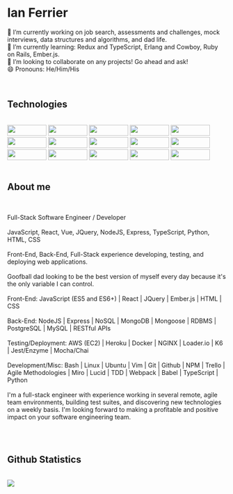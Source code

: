 <h1>Ian Ferrier</h1>

🔭 I’m currently working on job search, assessments and challenges, mock interviews, data structures and algorithms, and dad life.<br>
🌱 I’m currently learning: Redux and TypeScript, Erlang and Cowboy, Ruby on Rails, Ember.js.<br>
👯 I’m looking to collaborate on any projects! Go ahead and ask!<br>
😄 Pronouns: He/Him/His

<br>

<h2>Technologies</h2>

<br>

<span>
  <img src="https://img.shields.io/badge/JavaScript-323330?style=for-the-badge&logo=javascript&logoColor=F7DF1E" width="90px" height="25px">
  <img src="https://img.shields.io/badge/React-20232A?style=for-the-badge&logo=react&logoColor=61DAFB" width="90px" height="25px">
  <img src="https://img.shields.io/badge/jquery-%230769AD.svg?style=for-the-badge&logo=jquery&logoColor=white" width="90px" height="25px">
  <img src="https://img.shields.io/badge/HTML5-E34F26?style=for-the-badge&logo=html5&logoColor=white" width="90px" height="25px">
  <img src="https://img.shields.io/badge/CSS3-1572B6?style=for-the-badge&logo=css3&logoColor=white" width="90px" height="25px">
  <img src="https://img.shields.io/badge/Node.js-339933?style=for-the-badge&logo=nodedotjs&logoColor=white" width="90px" height="25px">
  <img src="https://img.shields.io/badge/Express.js-000000?style=for-the-badge&logo=express&logoColor=white" width="90px" height="25px">
  <img src="https://img.shields.io/badge/Nginx-009639?style=for-the-badge&logo=nginx&logoColor=white" width="90px" height="25px">
  <img src="https://img.shields.io/badge/Amazon_AWS-232F3E?style=for-the-badge&logo=amazon-aws&logoColor=white" width="90px" height="25px">
  <img src="https://img.shields.io/badge/MongoDB-4EA94B?style=for-the-badge&logo=mongodb&logoColor=white" width="90px" height="25px">
  <img src="https://img.shields.io/badge/PostgreSQL-316192?style=for-the-badge&logo=postgresql&logoColor=white" width="90px" height="25px">
  <img src="https://img.shields.io/badge/MySQL-00000F?style=for-the-badge&logo=mysql&logoColor=white" width="90px" height="25px">
  <img src="https://img.shields.io/badge/-jest-%23C21325?style=for-the-badge&logo=jest&logoColor=white" width="90px" height="25px">
  <img src="https://img.shields.io/badge/-mocha-%238D6748?style=for-the-badge&logo=mocha&logoColor=white" width="90px" height="25px">
  <img src="https://img.shields.io/badge/NPM-%23000000.svg?style=for-the-badge&logo=npm&logoColor=white" width="90px" height="25px">
</span>
  
<br>
<br>

<h2>About me</h2>

<br>

<p>
  Full-Stack Software Engineer / Developer
  <br>
  <br>
  JavaScript, React, Vue, JQuery, NodeJS, Express, TypeScript, Python, HTML, CSS
  <br>
  <br>
  Front-End, Back-End, Full-Stack experience developing, testing, and deploying web applications.
  <br>
  <br>
  Goofball dad looking to be the best version of myself every day because it's the only variable I can control.
  <br>
  <br>
  Front-End: JavaScript (ES5 and ES6+) | React | JQuery | Ember.js | HTML | CSS
  <br>
  <br>
  Back-End: NodeJS | Express | NoSQL | MongoDB | Mongoose | RDBMS | PostgreSQL | MySQL | RESTful APIs
  <br>
  <br>
  Testing/Deployment: AWS (EC2) | Heroku | Docker | NGINX | Loader.io | K6 | Jest/Enzyme | Mocha/Chai
  <br>
  <br>
  Development/Misc: Bash | Linux | Ubuntu | Vim | Git | Github | NPM | Trello | Agile Methodologies | Miro | Lucid | TDD | Webpack | Babel | TypeScript | Python
  <br>
  <br>
  I'm a full-stack engineer with experience working in several remote, agile team environments, building test suites, and discovering new technologies on a 
  weekly basis. I'm looking forward to making a profitable and positive impact on your software engineering team.
</p>

<br>
<br>

<h2>Github Statistics</h2>

<br>

<img src="https://github-readme-stats.vercel.app/api?username=ianferrier777&show_icons=true&count_private=true&theme=github_dark" />

